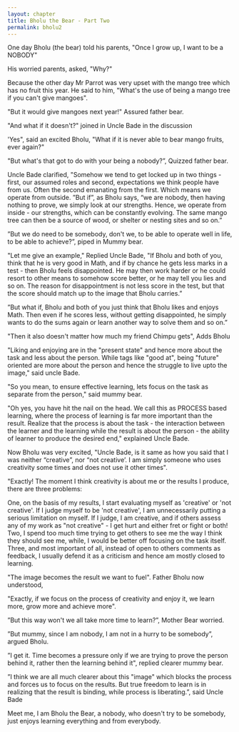 ```yaml
---
layout: chapter
title: Bholu the Bear - Part Two
permalink: bholu2
--- 
```


One day Bholu (the bear) told his parents, "Once I grow up, I want to be a NOBODY"

His worried parents, asked, "Why?"

Because the other day Mr Parrot was very upset with the mango tree which has no fruit this year. He said to him, "What's the use of being a mango tree if you can't give mangoes".

"But it would give mangoes next year!" Assured father bear.

"And what if it doesn't?" joined in Uncle Bade in the discussion

'Yes", said an excited Bholu, "What if it is never able to bear mango fruits, ever again?"

"But what's that got to do with your being a nobody?”, Quizzed father bear.

Uncle Bade clarified, "Somehow we tend to get locked up in two things - first, our assumed roles and second, expectations we think people have from us. Often the second emanating from the first. Which means we operate from outside.
”But if”, as Bholu says, “we are nobody, then having nothing to prove, we simply look at our strengths. Hence, we operate from inside - our strengths, which can be constantly evolving. The same mango tree can then be a source of wood, or shelter or nesting sites and so on.”

”But we do need to be somebody, don't we, to be able to operate well in life, to be able to achieve?”, piped in Mummy bear.

"Let me give an example," Replied Uncle Bade, "If Bholu and both of you, think that he is very good in Math, and if by chance he gets less marks in a test - then Bholu feels disappointed. He may then work harder or he could resort to other means to somehow score better, or he may tell you lies and so on. The reason for disappointment is not less score in the test, but that the score should
match up to the image that Bholu carries.”

”But what if, Bholu and both of you just think that Bholu likes and enjoys Math. Then even if he scores less, without getting disappointed, he simply wants to do the sums again or learn another way to solve them and so on.”

"Then it also doesn't matter how much my friend Chimpu gets", Adds Bholu

"Liking and enjoying are in the "present state" and hence more about the task and less about the person. While tags like "good at", being "future" oriented are more about the person and hence the struggle to live upto the image," said uncle Bade.

"So you mean, to ensure effective learning, lets focus on the task as separate from the person," said mummy bear.

"Oh yes, you have hit the nail on the head. We call this as PROCESS based learning, where the process of learning is far more important than the result. Realize that the process is about the task - the interaction between the learner and the learning while the result is about the person - the ability of learner to produce the desired end," explained Uncle Bade.

Now Bholu was very excited, "Uncle Bade, is it same as how you said that I was neither “creative”, nor “not creative’. I am simply someone who uses creativity some times and does not use it other times".

"Exactly! The moment I think creativity is about me or the results I produce, there are three problems:

One, on the basis of my results, I start evaluating myself as 'creative' or 'not creative'. If I judge myself to be 'not creative', I am unnecessarily putting a serious limitation on myself. If I judge, I am creative, and if others assess any of my work as "not creative" - I get hurt and either fret or fight or both! Two, I spend too much time trying to get others to see me the way I think they should see me, while, I would be better off focusing on the task itself. Three, and most important of all, instead of open to others comments as feedback, I usually defend it as a criticism and hence am mostly closed to learning.

"The image becomes the result we want to fuel". Father Bholu now understood,

"Exactly, if we focus on the process of creativity and enjoy it, we learn more, grow more and achieve more".

”But this way won't we all take more time to learn?”, Mother Bear worried.

”But mummy, since I am nobody, I am not in a hurry to be somebody”, argued Bholu.

”I get it. Time becomes a pressure only if we are trying to prove the person behind it, rather then the learning behind it", replied clearer mummy bear.

”I think we are all much clearer about this "image" which blocks the process and forces us to focus on the results. But true freedom to learn is in realizing that the result is binding, while process is liberating.”, said Uncle Bade

Meet me, I am Bholu the Bear, a nobody, who doesn't try to be somebody, just enjoys learning everything and from everybody.